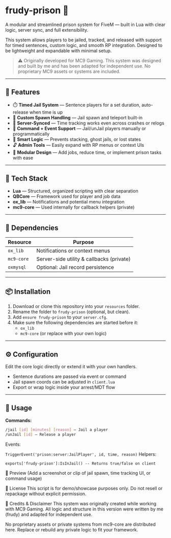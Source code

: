 # frudy-prison 🧱

A modular and streamlined prison system for FiveM — built in Lua with clear logic, server sync, and full extensibility.

This system allows players to be jailed, tracked, and released with support for timed sentences, custom logic, and smooth RP integration. Designed to be lightweight and expandable with minimal setup.

> ⚠️ Originally developed for MC9 Gaming. This system was designed and built by me and has been adapted for independent use. No proprietary MC9 assets or systems are included.

---

## 🚀 Features

- ⏱️ **Timed Jail System** — Sentence players for a set duration, auto-release when time is up
- 🧍 **Custom Spawn Handling** — Jail spawn and teleport built-in
- 🔁 **Server-Synced** — Time tracking works even across crashes or relogs
- 📝 **Command + Event Support** — Jail/unJail players manually or programmatically
- 🧠 **Smart Logic** — Prevents stacking, ghost jails, or lost states
- 🔓 **Admin Tools** — Easily expand with RP menus or context UIs
- 🧩 **Modular Design** — Add jobs, reduce time, or implement prison tasks with ease

---

## 🧱 Tech Stack

- **Lua** — Structured, organized scripting with clear separation
- **QBCore** — Framework used for player and job data
- **ox_lib** — Notifications and potential menu integration
- **mc9-core** — Used internally for callback helpers (private)

---

## 🧩 Dependencies

| Resource   | Purpose                                 |
|------------|-----------------------------------------|
| `ox_lib`   | Notifications or context menus          |
| `mc9-core` | Server-side utility & callbacks (private) |
| `oxmysql`  | Optional: Jail record persistence       |

---

## 📦 Installation

1. Download or clone this repository into your `resources` folder.
2. Rename the folder to `frudy-prison` (optional, but clean).
3. Add `ensure frudy-prison` to your `server.cfg`.
4. Make sure the following dependencies are started before it:
   - `ox_lib`
   - `mc9-core` (or replace with your own logic)

---

## ⚙️ Configuration

Edit the core logic directly or extend it with your own handlers.

- Sentence durations are passed via event or command
- Jail spawn coords can be adjusted in `client.lua`
- Export or wrap logic inside your arrest/MDT flow

---

## 🔧 Usage

**Commands:**

```bash
/jail [id] [minutes] [reason] — Jail a player
/unJail [id] — Release a player
```
Events:

`TriggerEvent('prison:server:JailPlayer', id, time, reason)`
Helpers:

`exports['frudy-prison']:IsInJail() -- Returns true/false on client`

📸 Preview
(Add a screenshot or clip of jail spawn, time tracking UI, or command usage)

🔐 License
This script is for demo/showcase purposes only.
Do not resell or repackage without explicit permission.

📄 Credits & Disclaimer
This system was originally created while working with MC9 Gaming. All logic and structure in this version were written by me (frudy) and adapted for independent use.

No proprietary assets or private systems from mc9-core are distributed here. Replace or rebuild any private logic to fit your framework.
